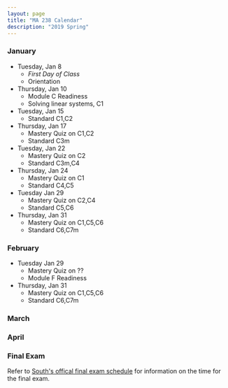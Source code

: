 ```yaml
---
layout: page
title: "MA 238 Calendar"
description: "2019 Spring"
---
```


### January 

- Tuesday, Jan 8
  - *First Day of Class*
  - Orientation
- Thursday, Jan 10
  - Module C Readiness
  - Solving linear systems, C1
- Tuesday, Jan 15
  - Standard C1,C2
- Thursday, Jan 17
  - Mastery Quiz on C1,C2
  - Standard C3m
- Tuesday, Jan 22
  - Mastery Quiz on C2
  - Standard C3m,C4
- Thursday, Jan 24
  - Mastery Quiz on C1
  - Standard C4,C5
- Tuesday Jan 29
  - Mastery Quiz on C2,C4
  - Standard C5,C6
- Thursday, Jan 31
  - Mastery Quiz on C1,C5,C6 
  - Standard C6,C7m

### February

- Tuesday Jan 29
  - Mastery Quiz on ??
  - Module F Readiness
- Thursday, Jan 31
  - Mastery Quiz on C1,C5,C6 
  - Standard C6,C7m


### March

### April

### Final Exam

Refer to [South's offical final exam schedule][final-schedule] for information on the time for the final exam.

[final-schedule]: https://www.southalabama.edu/departments/registrar/finalexamschedule-spring.html 
